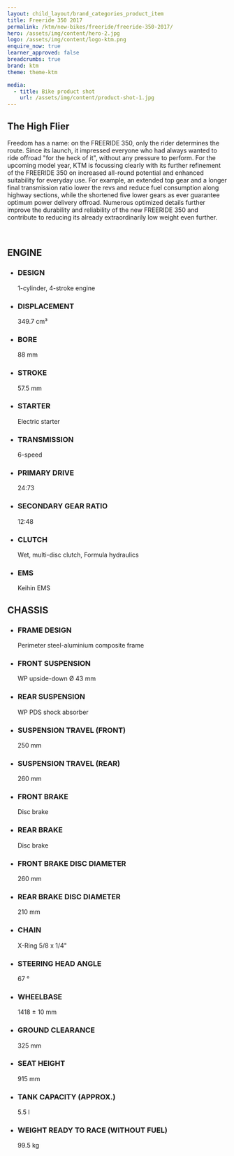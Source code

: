 ```yaml
---
layout: child_layout/brand_categories_product_item
title: Freeride 350 2017
permalink: /ktm/new-bikes/freeride/freeride-350-2017/
hero: /assets/img/content/hero-2.jpg
logo: /assets/img/content/logo-ktm.png
enquire_now: true
learner_approved: false
breadcrumbs: true
brand: ktm
theme: theme-ktm

media:
  - title: Bike product shot
    url: /assets/img/content/product-shot-1.jpg
---
```


## The High Flier

<p><span>Freedom has a name: on the FREERIDE 350, only the rider determines the route. Since its launch, it impressed everyone who had always wanted to ride offroad "for the heck of it", without any pressure to perform. For the upcoming model year, KTM is focussing clearly with its further refinement of the FREERIDE 350 on increased all-round potential and enhanced suitability for everyday use. For example, an extended top gear and a longer final transmission ratio lower the revs and reduce fuel consumption along highway sections, while the shortened five lower gears as ever guarantee optimum power delivery offroad. Numerous optimized details further improve the durability and reliability of the new FREERIDE 350 and contribute to reducing its already extraordinarily low weight even further.</span></p>

<p><br></p>

<div class="specifications">
	<h2>ENGINE</h2>
	<ul class="tech-details">
		<li>
			<h3>DESIGN</h3>
			<p>1-cylinder, 4-stroke engine</p>
		</li>
		<li>
			<h3>DISPLACEMENT</h3>
			<p>349.7 cm³</p>
		</li>
		<li>
			<h3>BORE</h3>
			<p>88 mm</p>
		</li>
		<li>
			<h3>STROKE</h3>
			<p>57.5 mm</p>
		</li>
		<li>
			<h3>STARTER</h3>
			<p>Electric starter</p>
		</li>
		<li>
			<h3>TRANSMISSION</h3>
			<p>6-speed</p>
		</li>
		<li>
			<h3>PRIMARY DRIVE</h3>
			<p>24:73</p>
		</li>
		<li>
			<h3>SECONDARY GEAR RATIO</h3>
			<p>12:48</p>
		</li>
		<li>
			<h3>CLUTCH</h3>
			<p>Wet, multi-disc clutch, Formula hydraulics</p>
		</li>
		<li>
			<h3>EMS</h3>
			<p>Keihin EMS</p>
		</li>
	</ul>
	<h2>CHASSIS</h2>
	<ul class="tech-details">
		<li>
			<h3>FRAME DESIGN</h3>
			<p>Perimeter steel-aluminium composite frame</p>
		</li>
		<li>
			<h3>FRONT SUSPENSION</h3>
			<p>WP upside-down Ø 43&nbsp;mm</p>
		</li>
		<li>
			<h3>REAR SUSPENSION</h3>
			<p>WP PDS shock absorber</p>
		</li>
		<li>
			<h3>SUSPENSION TRAVEL (FRONT)</h3>
			<p>250 mm</p>
		</li>
		<li>
			<h3>SUSPENSION TRAVEL (REAR)</h3>
			<p>260 mm</p>
		</li>
		<li>
			<h3>FRONT BRAKE</h3>
			<p>Disc brake</p>
		</li>
		<li>
			<h3>REAR BRAKE</h3>
			<p>Disc brake</p>
		</li>
		<li>
			<h3>FRONT BRAKE DISC DIAMETER</h3>
			<p>260 mm</p>
		</li>
		<li>
			<h3>REAR BRAKE DISC DIAMETER</h3>
			<p>210 mm</p>
		</li>
		<li>
			<h3>CHAIN</h3>
			<p>X-Ring 5/8 x 1/4"</p>
		</li>
		<li>
			<h3>STEERING HEAD ANGLE</h3>
			<p>67 °</p>
		</li>
		<li>
			<h3>WHEELBASE</h3>
			<p>1418 ± 10 mm</p>
		</li>
		<li>
			<h3>GROUND CLEARANCE</h3>
			<p>325 mm</p>
		</li>
		<li>
			<h3>SEAT HEIGHT</h3>
			<p>915 mm</p>
		</li>
		<li>
			<h3>TANK CAPACITY (APPROX.)</h3>
			<p>5.5 l</p>
		</li>
		<li>
			<h3>WEIGHT READY TO RACE (WITHOUT FUEL)</h3>
			<p>99.5 kg</p>
		</li>
	</ul>
</div>